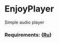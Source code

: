 # EnjoyPlayer
Simple audio player
### Requirements: ([Ru](/Documents/Requirements/RussianRequirementsDocument.md))
<!-- ### Requirements: ([En](/Documents/Requirements/EnglishRequirementsDocument.md)) -->